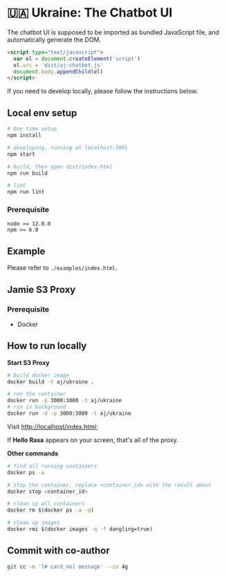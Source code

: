 # 🇺🇦 Ukraine: The Chatbot UI

The chatbot UI is supposed to be imported as bundled JavaScript file, and automatically generate the DOM.

```html
<script type="text/javascript">
  var el = document.createElement('script')
  el.src = 'dist/aj-chatbot.js'
  document.body.appendChild(el)
</script>
```

If you need to develop locally, please follow the instructions below.

## Local env setup

```bash
# One time setup
npm install

# developing, running at localhost:3001
npm start

# build, then open dist/index.html
npm run build

# lint
npm run lint
```

### Prerequisite

```
node >= 12.0.0
npm >= 6.0
```

## Example

Please refer to `./examples/index.html`.


## Jamie S3 Proxy

### Prerequisite

* Docker

## How to run locally

**Start S3 Proxy**
```bash
# build docker image
docker build -t aj/ukraine .

# run the container
docker run -p 3000:3000 -t aj/ukraine
# run in background
docker run -d -p 3000:3000 -t aj/ukraine
```

Visit [http://localhost/index.html](http://localhost/index.html);

If **Hello Rasa** appears on your screen, that's all of the proxy.

**Other commands**

```bash
# find all running containers
docker ps -a

# stop the container, replace <container_id> with the result about
docker stop <container_id>

# clean up all containers
docker rm $(docker ps -a -q)

# clean up images
docker rmi $(docker images -q -f dangling=true)
```

## Commit with co-author
```bash
git cc -m '[# card_no] message' --co 4g
```
